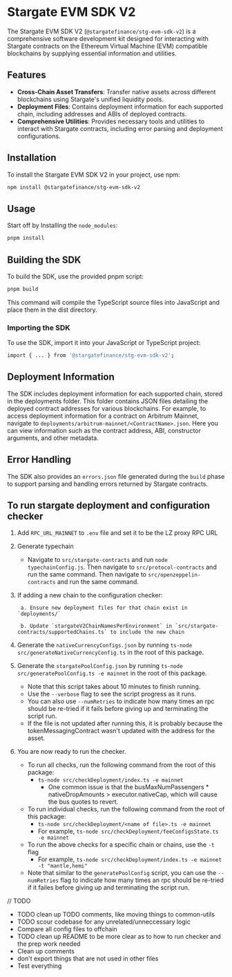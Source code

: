 # Stargate EVM SDK V2

The Stargate EVM SDK V2 (`@stargatefinance/stg-evm-sdk-v2`) is a comprehensive software development kit designed for interacting with Stargate contracts on the Ethereum Virtual Machine (EVM) compatible blockchains by supplying essential information and utilities. 

## Features

- **Cross-Chain Asset Transfers**: Transfer native assets across different blockchains using Stargate's unified liquidity pools.
- **Deployment Files**: Contains deployment information for each supported chain, including addresses and ABIs of deployed contracts.
- **Comprehensive Utilities**: Provides necessary tools and utilities to interact with Stargate contracts, including error parsing and deployment configurations.

## Installation

To install the Stargate EVM SDK V2 in your project, use npm:

```bash
npm install @stargatefinance/stg-evm-sdk-v2
```
## Usage

Start off by Installing the `node_modules`:

```bash
pnpm install
```

## Building the SDK
To build the SDK, use the provided pnpm script:

```bash
pnpm build
```

This command will compile the TypeScript source files into JavaScript and place them in the dist directory.

### Importing the SDK

To use the SDK, import it into your JavaScript or TypeScript project:

```bash
import { ... } from '@stargatefinance/stg-evm-sdk-v2';
```

## Deployment Information
The SDK includes deployment information for each supported chain, stored in the deployments folder. This folder contains JSON files detailing the deployed contract addresses for various blockchains. For example, to access deployment information for a contract on Arbitrum Mainnet, navigate to `deployments/arbitrum-mainnet/<ContractName>.json`. Here you can view information such as the contract address, ABI, constructor arguments, and other metadata.

## Error Handling
The SDK also provides an `errors.json` file generated during the `build` phase to support parsing and handling errors returned by Stargate contracts.

## To run stargate deployment and configuration checker

1. Add `RPC_URL_MAINNET` to `.env` file and set it to be the LZ proxy RPC URL
2. Generate typechain
    - Navigate to `src/stargate-contracts` and run `node typechainConfig.js`. Then navigate to `src/protocol-contracts` and run the same command. Then navigate to `src/openzeppelin-contracts` and run the same command.
3. If adding a new chain to the configuration checker:

        a. Ensure new deployment files for that chain exist in `deployments/`
        
        b. Update `stargateV2ChainNamesPerEnvironment` in `src/stargate-contracts/supportedChains.ts` to include the new chain
4. Generate the `nativeCurrencyConfigs.json` by running `ts-node src/generateNativeCurrencyConfig.ts` in the root of this package.
5. Generate the `stargatePoolConfig.json` by running `ts-node src/generatePoolConfig.ts -e mainnet` in the root of this package. 
    - Note that this script takes about 10 minutes to finish running. 
    - Use the `--verbose` flag to see the script progress as it runs.
    - You can also use `--numRetries` to indicate how many times an rpc should be re-tried if it fails before giving up and terminating the script run.
    - If the file is not updated after running this, it is probably because the tokenMessagingContract wasn't updated with the address for the asset.

6. You are now ready to run the checker.
    - To run all checks, run the following command from the root of this package:
        - `ts-node src/checkDeployment/index.ts -e mainnet`
            - One common issue is that the busMaxNumPassengers * nativeDropAmounts > executor.nativeCap, which will cause the bus quotes to revert.
    - To run individual checks, run the following command from the root of this package:
        - `ts-node src/checkDeployment/<name of file>.ts -e mainnet`
        - For example, `ts-node src/checkDeployment/feeConfigsState.ts -e mainnet`
    - To run the above checks for a specific chain or chains, use the `-t` flag
        - For example, `ts-node src/checkDeployment/index.ts -e mainnet -t "mantle,hemi"`
    - Note that similar to the `generatePoolConfig` script, you can use the `--numRetries` flag to indicate how many times an rpc should be re-tried if it failes before giving up and terminating the script run.

// TODO
- TODO clean up TODO comments, like moving things to common-utils
- TODO scour codebase for any unrelated/unneccessary logic
- Compare all config files to offchain
- TODO clean up README to be more clear as to how to run checker and the prep work needed
- Clean up comments
- don't export things that are not used in other files
- Test everything
